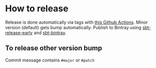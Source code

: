 # How to release

Release is done automatically via tags with [this Github Actions](https://github.com/anothrNick/github-tag-action).
Minor version (default) gets bump automatically. Publish to Bintray using [sbt-release-early](https://github.com/jvican/sbt-release-early)
and [sbt-bintray](https://github.com/sbt/sbt-bintray). 

## To release other version bump

Commit message contains `#major` or `#patch`

